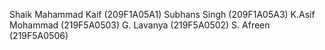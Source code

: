 Shaik Mahammad Kaif (209F1A05A1)
Subhans Singh (209F1A05A3)
K.Asif Mohammad (219F5A0503)
G. Lavanya (219F5A0502)
S. Afreen (219F5A0506)
